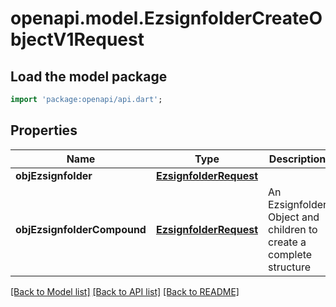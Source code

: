 # openapi.model.EzsignfolderCreateObjectV1Request

## Load the model package
```dart
import 'package:openapi/api.dart';
```

## Properties
Name | Type | Description | Notes
------------ | ------------- | ------------- | -------------
**objEzsignfolder** | [**EzsignfolderRequest**](EzsignfolderRequest.md) |  | [optional] 
**objEzsignfolderCompound** | [**EzsignfolderRequest**](EzsignfolderRequest.md) | An Ezsignfolder Object and children to create a complete structure | [optional] 

[[Back to Model list]](../README.md#documentation-for-models) [[Back to API list]](../README.md#documentation-for-api-endpoints) [[Back to README]](../README.md)



